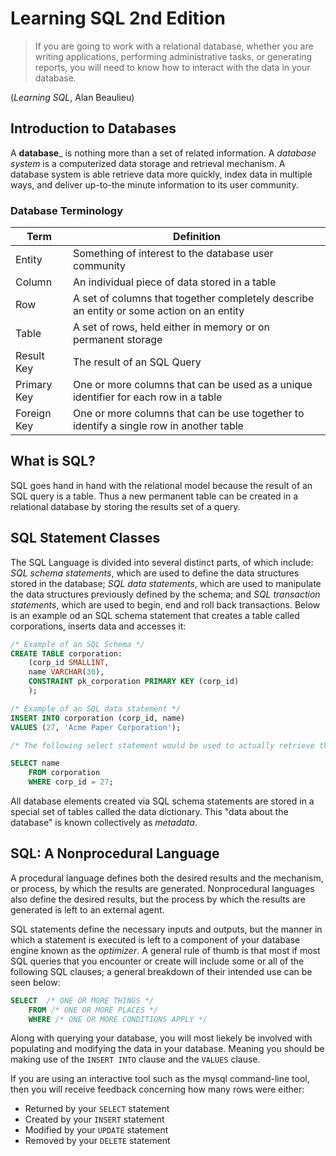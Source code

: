 # Learning SQL 2nd Edition 
> If you are going to work with a relational database, whether you are writing applications, performing administrative tasks, or generating reports, you will need to know how to interact with the data in your database.

(_Learning SQL_, Alan Beaulieu)

## Introduction to Databases 
A __database___ is nothing more than a set of related information. A _database system_ is a computerized data storage and retrieval mechanism. A database system is able retrieve data more quickly, index data in multiple ways, and deliver up-to-the minute information to its user community. 

### Database Terminology 
Term | Definition 
--- | --- 
Entity | Something of interest to the database user community
Column | An individual piece of data stored in a table 
Row | A set of columns that together completely describe an entity or some action on an entity
Table | A set of rows, held either in memory or on permanent storage
Result Key | The result of an SQL Query 
Primary Key | One or more columns that can be used as a unique identifier for each row in a table 
Foreign Key | One or more columns that can be use together to identify a single row in another table

## What is SQL? 
SQL goes hand in hand with the relational model because the result of an SQL query is a table. Thus a new permanent table can be created in a relational database by storing the results set of a query. 

## SQL Statement Classes 
The SQL Language is divided into several distinct parts, of which include: _SQL schema statements_, which are used to define the data structures stored in the database; _SQL data statements_, which are used to manipulate the data structures previously defined by the schema; and _SQL transaction statements_, which are used to begin, end and roll back transactions. Below is an example od an SQL schema statement that creates a table called corporations, inserts data and accesses it: 

```SQL 
/* Example of an SQL Schema */
CREATE TABLE corporation: 
    (corp_id SMALLINT,
    name VARCHAR(30),
    CONSTRAINT pk_corporation PRIMARY KEY (corp_id)
    ); 

/* Example of an SQL data statement */
INSERT INTO corporation (corp_id, name)
VALUES (27, 'Acme Paper Corporation');

/* The following select statement would be used to actually retrieve the data fom the table created above */

SELECT name 
    FROM corporation 
    WHERE corp_id = 27; 
```

All database elements created via SQL schema statements are stored in a special set of tables called the data dictionary. This "data about the database" is known collectively as _metadata_. 

## SQL: A Nonprocedural Language
A procedural language defines both the desired results and the mechanism, or process, by which the results are generated. Nonprocedural languages also define the desired results, but the process by which the results are generated is left to an external agent. 

SQL statements define the necessary inputs and outputs, but the manner in which a statement is executed is left to a component of your database engine known as the _optimizer_. A general rule of thumb is that most if most SQL queries that you encounter or create will include some or all of the following SQL clauses; a general breakdown of their intended use can be seen below: 

```SQL 
SELECT  /* ONE OR MORE THINGS */
    FROM /* ONE OR MORE PLACES */
    WHERE /* ONE OR MORE CONDITIONS APPLY */
``` 
Along with querying your database, you will most liekely be involved with populating and modifying the data in your database. Meaning you should be making use of the `INSERT INTO` clause and the `VALUES` clause. 

If you are using an interactive tool such as the mysql command-line tool, then you will receive feedback concerning how many rows were either: 
* Returned by your `SELECT` statement 
* Created by your `INSERT` statement
* Modified by your `UPDATE` statement 
* Removed by your `DELETE` statement
